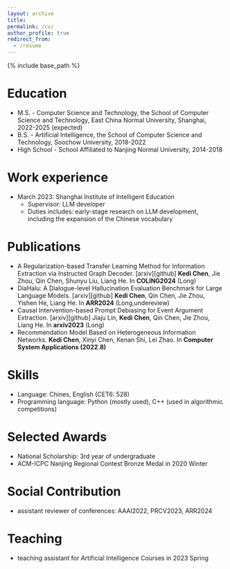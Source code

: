 ```yaml
---
layout: archive
title: 
permalink: /cv/
author_profile: true
redirect_from:
  - /resume
---
```


{% include base_path %}

Education
======
* M.S. - Computer Science and Technology, the School of Computer Science and Technology, East China Normal University, Shanghai, 2022-2025 (expected)
* B.S. - Artificial Intelligence, the School of Computer Science and Technology, Soochow University, 2018-2022
* High School - School Affiliated to Nanjing Normal University, 2014-2018

Work experience
======
* March 2023: Shanghai Institute of Intelligent Education
  * Supervisor: LLM developer
  * Duties includes: early-stage research on LLM development, including the expansion of the Chinese vocabulary

Publications
======
* A Regularization-based Transfer Learning Method for Information Extraction via Instructed Graph Decoder. [arxiv][github]
  **Kedi Chen**, Jie Zhou, Qin Chen, Shunyu Liu, Liang He. In **COLING2024** (Long)
* DiaHalu: A Dialogue-level Hallucination Evaluation Benchmark for Large Language Models. [arxiv][github]
  **Kedi Chen**, Qin Chen, Jie Zhou, Yishen He, Liang He. In **ARR2024** (Long,undereview)
* Causal Intervention-based Prompt Debiasing for Event Argument Extraction. [arxiv][github]
  Jiaju Lin, **Kedi Chen**, Qin Chen, Jie Zhou, Liang He. In **arxiv2023** (Long)
* Recommendation Model Based on Heterogeneous Information Networks. 
  **Kedi Chen**, Xinyi Chen, Kenan Shi, Lei Zhao. In **Computer System Applications (2022.8)**
  
Skills
======
* Language: Chines, English (CET6: 528)
* Programming language: Python (mostly used), C++ (used in algorithmic competitions)
  
Selected Awards
======
* National Scholarship: 3rd year of undergraduate
* ACM-ICPC Nanjing Regional Contest Bronze Medal in 2020 Winter

Social Contribution
=====
* assistant reviewer of conferences: AAAI2022, PRCV2023, ARR2024

Teaching
======
* teaching assistant for Artificial Intelligence Courses in 2023 Spring
